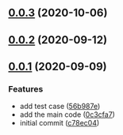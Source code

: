 ## [0.0.3](https://github.com/mljs/nGMCA/compare/v0.0.2...v0.0.3) (2020-10-06)



## [0.0.2](https://github.com/mljs/nGMCA/compare/v0.0.1...v0.0.2) (2020-09-12)



## [0.0.1](https://github.com/mljs/nGMCA/compare/c78ec0450751ca42f70b71e56322422bd1f2cf39...v0.0.1) (2020-09-09)


### Features

* add test case ([56b987e](https://github.com/mljs/nGMCA/commit/56b987ee4b50fbc4d534c52d8b1280525999028f))
* add the main code ([0c3cfa7](https://github.com/mljs/nGMCA/commit/0c3cfa7d6c7723198d684df747834b6e51a290a3))
* initial commit ([c78ec04](https://github.com/mljs/nGMCA/commit/c78ec0450751ca42f70b71e56322422bd1f2cf39))



